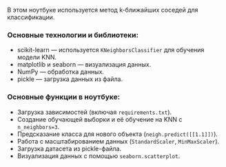 В этом ноутбуке используется метод k-ближайших соседей для классификации.  

### Основные технологии и библиотеки:
- scikit-learn — используется `KNeighborsClassifier` для обучения модели KNN.
- matplotlib и seaborn — визуализация данных.
- NumPy — обработка данных.
- pickle — загрузка данных из файла.

### Основные функции в ноутбуке:
* Загрузка зависимостей (включая `requirements.txt`).
* Создание обучающей выборки и её обучение на KNN с `n_neighbors=3`.
* Предсказание класса для нового объекта (`neigh.predict([[1.1]])`).
* Работа с масштабированием данных (`StandardScaler`, `MinMaxScaler`).
* Загрузка датасета из pickle-файла.
* Визуализация данных с помощью `seaborn.scatterplot`.
